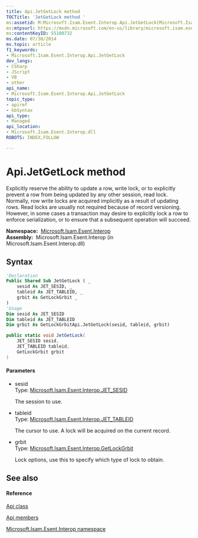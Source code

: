 ```yaml
---
title: Api.JetGetLock method 
TOCTitle: 'JetGetLock method '
ms:assetid: M:Microsoft.Isam.Esent.Interop.Api.JetGetLock(Microsoft.Isam.Esent.Interop.JET_SESID,Microsoft.Isam.Esent.Interop.JET_TABLEID,Microsoft.Isam.Esent.Interop.GetLockGrbit)
ms:mtpsurl: https://msdn.microsoft.com/en-us/library/microsoft.isam.esent.interop.api.jetgetlock(v=EXCHG.10)
ms:contentKeyID: 55100732
ms.date: 07/30/2014
ms.topic: article
f1_keywords:
- Microsoft.Isam.Esent.Interop.Api.JetGetLock
dev_langs:
- CSharp
- JScript
- VB
- other
api_name: 
- Microsoft.Isam.Esent.Interop.Api.JetGetLock
topic_type: 
- apiref
- kbSyntax
api_type: 
- Managed
api_location: 
- Microsoft.Isam.Esent.Interop.dll
ROBOTS: INDEX,FOLLOW

---
```


# Api.JetGetLock method

Explicitly reserve the ability to update a row, write lock, or to explicitly prevent a row from being updated by any other session, read lock. Normally, row write locks are acquired implicitly as a result of updating rows. Read locks are usually not required because of record versioning. However, in some cases a transaction may desire to explicitly lock a row to enforce serialization, or to ensure that a subsequent operation will succeed.

**Namespace:**  [Microsoft.Isam.Esent.Interop](hh596136\(v=exchg.10\).md)  
**Assembly:**  Microsoft.Isam.Esent.Interop (in Microsoft.Isam.Esent.Interop.dll)

## Syntax

``` vb
'Declaration
Public Shared Sub JetGetLock ( _
    sesid As JET_SESID, _
    tableid As JET_TABLEID, _
    grbit As GetLockGrbit _
)
'Usage
Dim sesid As JET_SESID
Dim tableid As JET_TABLEID
Dim grbit As GetLockGrbitApi.JetGetLock(sesid, tableid, grbit)
```

``` csharp
public static void JetGetLock(
    JET_SESID sesid,
    JET_TABLEID tableid,
    GetLockGrbit grbit
)
```

#### Parameters

  - sesid  
    Type: [Microsoft.Isam.Esent.Interop.JET_SESID](hh596745\(v=exchg.10\).md)  
    
    The session to use.

<!-- end list -->

  - tableid  
    Type: [Microsoft.Isam.Esent.Interop.JET_TABLEID](hh566310\(v=exchg.10\).md)  
    
    The cursor to use. A lock will be acquired on the current record.

<!-- end list -->

  - grbit  
    Type: [Microsoft.Isam.Esent.Interop.GetLockGrbit](hh578647\(v=exchg.10\).md)  
    
    Lock options, use this to specify which type of lock to obtain.

## See also

#### Reference

[Api class](dn292211\(v=exchg.10\).md)

[Api members](dn292213\(v=exchg.10\).md)

[Microsoft.Isam.Esent.Interop namespace](hh596136\(v=exchg.10\).md)

